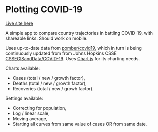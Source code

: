 # Plotting COVID-19

[Live site here](https://rsheptolut.github.io/plot-covid/)

A simple app to compare country trajectories in battling COVID-19, with shareable links. Should work on mobile.

Uses up-to-date data from [pomber/covid19](https://github.com/pomber/covid19), which in turn is being continuously updated from from Johns Hopkins CSSE [CSSEGISandData/COVID-19](https://github.com/CSSEGISandData/COVID-19). Uses [Chart.js](https://github.com/chartjs) for its charting needs.

Charts available:
- Cases (total / new / growth factor),
- Deaths (total / new / growth factor),
- Recoveries (total / new / growh factor).

Settings available:
- Correcting for population,
- Log / linear scale,
- Moving average,
- Starting all curves from same value of cases OR from same date.

